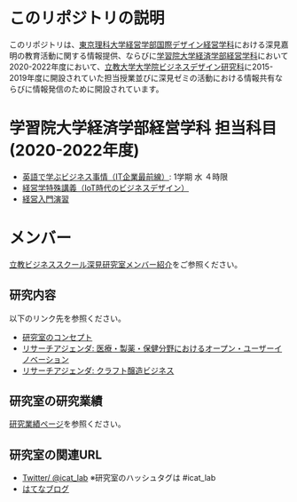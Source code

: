 # このリポジトリの説明
このリポジトリは、[東京理科大学](https://www.tus.ac.jp/)[経営学部](https://dept.tus.ac.jp/mgt/)[国際デザイン経営学科](https://www.tus.ac.jp/idm/)における深見嘉明の教育活動に関する情報提供、ならびに[学習院大学](https://www.univ.gakushuin.ac.jp/)[経済学部](https://www.univ.gakushuin.ac.jp/eco/)[経営学科](https://www.univ.gakushuin.ac.jp/eco/education/management/index.html)において2020-2022年度において、[立教大学大学院ビジネスデザイン研究科](https://business-school.rikkyo.ac.jp/)に2015-2019年度に開設されていた担当授業並びに深見ゼミの活動における情報共有ならびに情報発信のために開設されています。

# 学習院大学経済学部経営学科 担当科目 (2020-2022年度)
- [英語で学ぶビジネス事情（IT企業最前線）](https://github.com/icat-lab/IT_Biz_Trend): 1学期 水 ４時限
- [経営学特殊講義（IoT時代のビジネスデザイン）](https://github.com/icat-lab/Biz_Design_IoT)
- [経営入門演習](https://github.com/icat-lab/icat_lab/blob/master/basic_seminar_undergrad/basic_seminar.md)

# メンバー
[立教ビジネススクール深見研究室メンバー紹介](https://github.com/icat-lab/icat_lab/blob/master/member.md)をご参照ください。

## 研究内容
以下のリンク先を参照ください。
- [研究室のコンセプト](https://github.com/icat-lab/icat_lab/blob/master/research_topic.md)
- [リサーチアジェンダ: 医療・製薬・保健分野におけるオープン・ユーザーイノベーション](https://github.com/icat-lab/case_med_innovation/blob/master/agenda.md)
- [リサーチアジェンダ: クラフト醸造ビジネス](https://github.com/icat-lab/craft_brewing_business)

## 研究室の研究業績
[研究業績ページ](https://github.com/icat-lab/icat_lab/blob/master/works.md)を参照ください。

## 研究室の関連URL
- [Twitter/ @icat_lab](https://twitter.com/icat_lab/)   ※研究室のハッシュタグは #icat_lab
- [はてなブログ](http://icatlab.hatenablog.com/)
